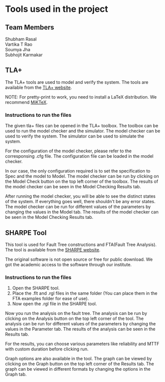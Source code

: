 # Tools used in the project

## Team Members 
Shubham Rasal <br>
Vartika T Rao <br>
Soumya Jha <br>
Subhojit Karmakar 

## TLA+

The TLA+ tools are used to model and verify the system. The tools are available from the [TLA+ website](http://lamport.azurewebsites.net/tla/tla.html). 

NOTE: For pretty-print to work, you need to install a LaTeX distribution. We recommend [MiKTeX](https://miktex.org/download).


### Instructions to run the files

The given tla+ files can be opened in the TLA+ toolbox. The toolbox can be used to run the model checker and the simulator. The model checker can be used to verify the system. The simulator can be used to simulate the system.

For the configuration of the model checker, please refer to the corresponsing .cfg file. The configuration file can be loaded in the model checker.

In our case, the only configuration required is to set the specification to Spec and the model to Model. The model checker can be run by clicking on the Model Check button on the top left corner of the toolbox. The results of the model checker can be seen in the Model Checking Results tab.

After running the model checker, you will be able to see the distinct states of the system. If everything goes well, there shouldn't be any error states. The model checker can be run for different values of the parameters by changing the values in the Model tab. The results of the model checker can be seen in the Model Checking Results tab.

## SHARPE Tool

This tool is used for Fault Tree constructions and FTA(Fault Tree Analysis). The tool is available from the [SHARPE website](https://sharpe.pratt.duke.edu/node/3#:~:text=SHARPE%20(Symbolic%20Hierarchical%20Automated%20Reliability,availability%2C%20performance%2C%20and%20performability)).

The original software is not open source or free for public download. We got the academic access to the software through our institute. 

### Instructions to run the files

1. Open the SHARPE tool.
2. Place the .flt and .rgl files in the same folder (You can place them in the FTA examples folder for ease of use).
3. Now open the .rgl file in the SHARPE tool.

Now you run the analysis on the fault tree. The analysis can be run by clicking on the Analysis button on the top left corner of the tool. The analysis can be run for different values of the parameters by changing the values in the Parameter tab. The results of the analysis can be seen in the Results tab.

For the results, you can choose various parameters like reliability and MTTF with custom duration before clicking run.

Graph options are also available in the tool. The graph can be viewed by clicking on the Graph button on the top left corner of the Results tab. The graph can be viewed in different formats by changing the options in the Graph tab.
